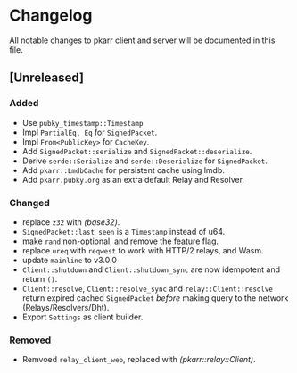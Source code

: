 # Changelog

All notable changes to pkarr client and server will be documented in this file.

## [Unreleased]

### Added

- Use `pubky_timestamp::Timestamp` 
- Impl `PartialEq, Eq` for `SignedPacket`.
- Impl `From<PublicKey>` for `CacheKey`.
- Add `SignedPacket::serialize` and `SignedPacket::deserialize`.
- Derive `serde::Serialize` and `serde::Deserialize` for `SignedPacket`.
- Add `pkarr::LmdbCache` for persistent cache using lmdb.
- Add `pkarr.pubky.org` as an extra default Relay and Resolver.

### Changed

- replace `z32` with *(base32)*.
- `SignedPacket::last_seen` is a `Timestamp` instead of u64.
- make `rand` non-optional, and remove the feature flag.
- replace `ureq` with `reqwest` to work with HTTP/2 relays, and Wasm.
- update `mainline` to v3.0.0
- `Client::shutdown` and `Client::shutdown_sync` are now idempotent and return `()`.
- `Client::resolve`, `Client::resolve_sync` and `relay::Client::resolve` return expired cached `SignedPacket` _before_ making query to the network (Relays/Resolvers/Dht).
- Export `Settings` as client builder.

### Removed

- Remvoed `relay_client_web`, replaced with *(pkarr::relay::Client)*.
